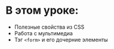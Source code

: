 # В этом уроке: 
* Полезные свойства из CSS
* Работа с мультимедиа 
* Тэг `<form>` и его дочерние элементы
